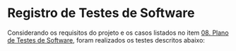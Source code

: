 # Registro de Testes de Software

Considerando os requisitos do projeto e os casos listados no item [08. Plano de Testes de Software](https://github.com/ICEI-PUC-Minas-PMV-ADS/pmv-ads-2022-2-e2-proj-int-t1-controle_de_cursos/blob/main/docs/08-Plano%20de%20Testes%20de%20Software.md), foram realizados os testes descritos abaixo:
